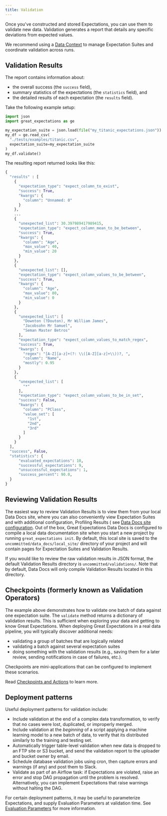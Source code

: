 ```yaml
---
title: Validation
---
```



Once you've constructed and stored Expectations, you can use them to validate new data. Validation generates a report
that details any specific deviations from expected values.

We recommend using a [Data Context](/docs/reference/data-context) to manage Expectation Suites and coordinate validation across runs.

## Validation Results

The report contains information about:

* the overall success (the `success` field),
* summary statistics of the expectations (the `statistics` field), and
* the detailed results of each expectation (the `results` field).

Take the following example setup:

```python 
import json 
import great_expectations as ge

my_expectation_suite = json.load(file("my_titanic_expectations.json"))
my_df = ge.read_csv(
  "./tests/examples/titanic.csv", 
  expectation_suite=my_expectation_suite
)
my_df.validate()
```

The resulting report returned looks like this:

```python 
{
  "results" : [
    {
      "expectation_type": "expect_column_to_exist",
      "success": True,
      "kwargs": {
        "column": "Unnamed: 0"
      }
    },
    ...
    {
      "unexpected_list": 30.397989417989415,
      "expectation_type": "expect_column_mean_to_be_between",
      "success": True,
      "kwargs": {
        "column": "Age",
        "max_value": 40,
        "min_value": 20
      }
    },
    {
      "unexpected_list": [],
      "expectation_type": "expect_column_values_to_be_between",
      "success": True,
      "kwargs": {
        "column": "Age",
        "max_value": 80,
        "min_value": 0
      }
    },
    {
      "unexpected_list": [
        "Downton (?Douton), Mr William James",
        "Jacobsohn Mr Samuel",
        "Seman Master Betros"
      ],
      "expectation_type": "expect_column_values_to_match_regex",
      "success": True,
      "kwargs": {
        "regex": "[A-Z][a-z]+(?: \\([A-Z][a-z]+\\))?, ",
        "column": "Name",
        "mostly": 0.95
      }
    },
    {
      "unexpected_list": [
        "*"
      ],
      "expectation_type": "expect_column_values_to_be_in_set",
      "success": False,
      "kwargs": {
        "column": "PClass",
        "value_set": [
          "1st",
          "2nd",
          "3rd"
        ]
      }
    }
  ],
  "success", False,
  "statistics": {
      "evaluated_expectations": 10,
      "successful_expectations": 9,
      "unsuccessful_expectations": 1,
      "success_percent": 90.0,
  }
}
```

## Reviewing Validation Results

The easiest way to review Validation Results is to view them from your local Data Docs site, where you can also
conveniently view Expectation Suites and with additional configuration, Profiling Results (
see [Data Docs site configuration](./). Out of the box, Great Expectations Data Docs is configured to compile a local
data documentation site when you start a new project by running `great_expectations init`. By default, this local site
is saved to the `uncommitted/data_docs/local_site/` directory of your project and will contain pages for Expectation
Suites and Validation Results.

If you would like to review the raw validation results in JSON format, the default Validation Results directory
is `uncommitted/validations/`. Note that by default, Data Docs will only compile Validation Results located in this
directory.

## Checkpoints (formerly known as Validation Operators)

The example above demonstrates how to validate one batch of data against one expectation suite. The `validate` method
returns a dictionary of validation results. This is sufficient when exploring your data and getting to know Great
Expectations. When deploying Great Expectations in a real data pipeline, you will typically discover additional needs:

* validating a group of batches that are logically related
* validating a batch against several expectation suites
* doing something with the validation results (e.g., saving them for a later review, sending notifications in case of
  failures, etc.).

Checkpoints are mini-applications that can be configured to implement these scenarios.

Read [Checkpoints and Actions](./checkpoints_and_actions) to learn more.

## Deployment patterns

Useful deployment patterns for validation include:

* Include validation at the end of a complex data transformation, to verify that no cases were lost, duplicated, or
  improperly merged.
* Include validation at the *beginning* of a script applying a machine learning model to a new batch of data, to verify
  that its distributed similarly to the training and testing set.
* Automatically trigger table-level validation when new data is dropped to an FTP site or S3 bucket, and send the
  validation report to the uploader and bucket owner by email.
* Schedule database validation jobs using cron, then capture errors and warnings (if any) and post them to Slack.
* Validate as part of an Airflow task: if Expectations are violated, raise an error and stop DAG propagation until the
  problem is resolved. Alternatively, you can implement Expectations that raise warnings without halting the DAG.

For certain deployment patterns, it may be useful to parameterize Expectations, and supply Evaluation Parameters at
validation time. See [Evaluation Parameters](./evaluation_parameters) for more information.
